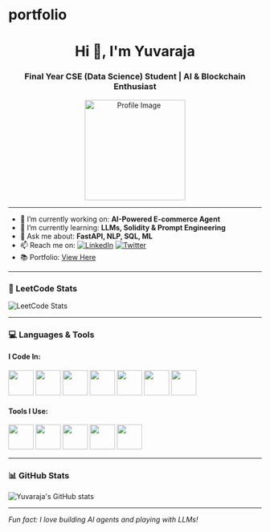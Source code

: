 # portfolio
<h1 align="center">Hi 👋, I'm Yuvaraja</h1>
<h3 align="center">Final Year CSE (Data Science) Student | AI & Blockchain Enthusiast</h3>

<p align="center">
  <img src="https://github.com/YOUR_USERNAME/YOUR_USERNAME/blob/main/assets/profile-pic.png" alt="Profile Image" width="200"/>
</p>

---

- 🔭 I’m currently working on: **AI-Powered E-commerce Agent**
- 🌱 I’m currently learning: **LLMs, Solidity & Prompt Engineering**
- 💬 Ask me about: **FastAPI, NLP, SQL, ML**
- 📫 Reach me on:
  [![LinkedIn](https://img.shields.io/badge/LinkedIn-blue?style=flat&logo=linkedin)](https://www.linkedin.com/in/YOUR_LINKEDIN/)
  [![Twitter](https://img.shields.io/badge/Twitter-black?style=flat&logo=twitter)](https://twitter.com/YOUR_TWITTER)
- 📚 Portfolio: [View Here](https://YOUR_PORTFOLIO_URL)

---

### 🧠 LeetCode Stats
![LeetCode Stats](https://leetcard.jacoblin.cool/Yuvaraja_M493?theme=light&font=Licorice)

---

### 💻 Languages & Tools

#### I Code In:
<p align="left">
  <img src="https://img.icons8.com/color/48/000000/python.png" width="50"/>
  <img src="https://img.icons8.com/color/48/000000/c-programming.png" width="50"/>
  <img src="https://img.icons8.com/color/48/000000/c-plus-plus-logo.png" width="50"/>
  <img src="https://img.icons8.com/color/48/000000/java-coffee-cup-logo.png" width="50"/>
  <img src="https://img.icons8.com/color/48/000000/javascript.png" width="50"/>
  <img src="https://img.icons8.com/color/48/000000/html-5.png" width="50"/>
  <img src="https://img.icons8.com/color/48/000000/css3.png" width="50"/>
</p>

#### Tools I Use:
<p align="left">
  <img src="https://img.icons8.com/fluency/48/000000/visual-studio-code-2019.png" width="50"/>
  <img src="https://img.icons8.com/color/48/000000/git.png" width="50"/>
  <img src="https://img.icons8.com/ios-filled/50/000000/github.png" width="50"/>
  <img src="https://img.icons8.com/color/48/000000/figma.png" width="50"/>
  <img src="https://img.icons8.com/color/48/000000/adobe-xd.png" width="50"/>
</p>

---

### 📊 GitHub Stats

![Yuvaraja's GitHub stats](https://github-readme-stats.vercel.app/api?username=Yuvaraja-M&show_icons=true&theme=radical)

---

*Fun fact: I love building AI agents and playing with LLMs!*

